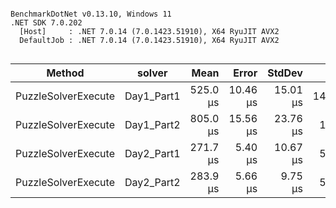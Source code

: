 ```

BenchmarkDotNet v0.13.10, Windows 11
.NET SDK 7.0.202
  [Host]     : .NET 7.0.14 (7.0.1423.51910), X64 RyuJIT AVX2
  DefaultJob : .NET 7.0.14 (7.0.1423.51910), X64 RyuJIT AVX2


```
| Method              | solver     | Mean     | Error    | StdDev   | Gen0     | Gen1    | Allocated |
|-------------------- |----------- |---------:|---------:|---------:|---------:|--------:|----------:|
| PuzzleSolverExecute | Day1_Part1 | 525.0 μs | 10.46 μs | 15.01 μs | 143.5547 | 28.3203 | 882.67 KB |
| PuzzleSolverExecute | Day1_Part2 | 805.0 μs | 15.56 μs | 23.76 μs |  11.7188 |  1.9531 |  75.38 KB |
| PuzzleSolverExecute | Day2_Part1 | 271.7 μs |  5.40 μs | 10.67 μs |  55.6641 |  4.3945 | 341.63 KB |
| PuzzleSolverExecute | Day2_Part2 | 283.9 μs |  5.66 μs |  9.75 μs |  52.7344 |  4.3945 | 324.17 KB |
